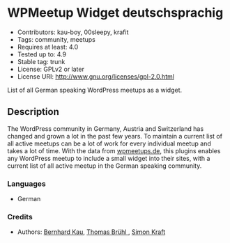 # WPMeetup Widget deutschsprachig #
* Contributors:      kau-boy, 00sleepy, krafit
* Tags:              community, meetups
* Requires at least: 4.0
* Tested up to:      4.9
* Stable tag:        trunk
* License:           GPLv2 or later
* License URI:       http://www.gnu.org/licenses/gpl-2.0.html

List of all German speaking WordPress meetups as a widget.

## Description ##

The WordPress community in Germany, Austria and Switzerland has changed and grown a lot in the past few years.
To maintain a current list of all active meetups can be a lot of work for every individual meetup and takes a lot of time.
With the data from [wpmeetups.de](https://wpmeetups.de/meetup/), this plugins enables any WordPress meetup to include a small
widget into their sites, with a current list of all active meetup in the German speaking community.

### Languages ###
* German

### Credits ###
* Authors: [Bernhard Kau](https://profiles.wordpress.org/kau-boy), [Thomas Brühl ](https://profiles.wordpress.org/00sleepy), [Simon Kraft](https://profiles.wordpress.org/krafit)